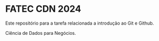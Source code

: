 # FATEC CDN 2024
Este repositório para a tarefa relacionada a introdução ao Git e Github.

Ciência de Dados para Negócios.
